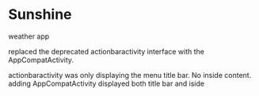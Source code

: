 # Sunshine
weather app

replaced the deprecated actionbaractivity interface with the AppCompatActivity.

actionbaractivity was only displaying the menu title bar. No inside content.
adding AppCompatActivity displayed both title bar and iside
